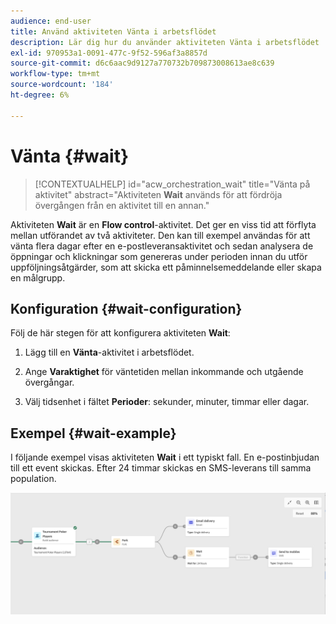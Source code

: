 ```yaml
---
audience: end-user
title: Använd aktiviteten Vänta i arbetsflödet
description: Lär dig hur du använder aktiviteten Vänta i arbetsflödet
exl-id: 970953a1-0091-477c-9f52-596af3a8857d
source-git-commit: d6c6aac9d9127a770732b709873008613ae8c639
workflow-type: tm+mt
source-wordcount: '184'
ht-degree: 6%

---
```


# Vänta {#wait}

>[!CONTEXTUALHELP]
>id="acw_orchestration_wait"
>title="Vänta på aktivitet"
>abstract="Aktiviteten **Wait** används för att fördröja övergången från en aktivitet till en annan."

Aktiviteten **Wait** är en **Flow control**-aktivitet. Det ger en viss tid att förflyta mellan utförandet av två aktiviteter. Den kan till exempel användas för att vänta flera dagar efter en e-postleveransaktivitet och sedan analysera de öppningar och klickningar som genereras under perioden innan du utför uppföljningsåtgärder, som att skicka ett påminnelsemeddelande eller skapa en målgrupp.

## Konfiguration {#wait-configuration}

Följ de här stegen för att konfigurera aktiviteten **Wait**:

1. Lägg till en **Vänta**-aktivitet i arbetsflödet.

1. Ange **Varaktighet** för väntetiden mellan inkommande och utgående övergångar.

1. Välj tidsenhet i fältet **Perioder**: sekunder, minuter, timmar eller dagar.

## Exempel {#wait-example}

I följande exempel visas aktiviteten **Wait** i ett typiskt fall. En e-postinbjudan till ett event skickas.  Efter 24 timmar skickas en SMS-leverans till samma population.

![Exempel på ett arbetsflöde som använder aktiviteten Vänta för att skicka ett SMS 24 timmar efter en e-postinbjudan.](../assets/workflow-wait-example.png)